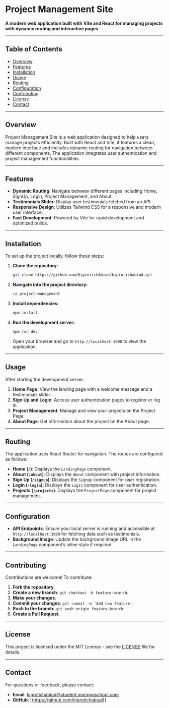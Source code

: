# Project Management Site

**A modern web application built with Vite and React for managing projects with dynamic routing and interactive pages.**

---

## Table of Contents

- [Overview](#overview)
- [Features](#features)
- [Installation](#installation)
- [Usage](#usage)
- [Routing](#routing)
- [Configuration](#configuration)
- [Contributing](#contributing)
- [License](#license)
- [Contact](#contact)

---

## Overview

Project Management Site is a web application designed to help users manage projects efficiently. Built with React and Vite, it features a clean, modern interface and includes dynamic routing for navigation between different components. The application integrates user authentication and project management functionalities.

---

## Features

- **Dynamic Routing**: Navigate between different pages including Home, SignUp, Login, Project Management, and About.
- **Testimonials Slider**: Display user testimonials fetched from an API.
- **Responsive Design**: Utilizes Tailwind CSS for a responsive and modern user interface.
- **Fast Development**: Powered by Vite for rapid development and optimized builds.

---

## Installation

To set up the project locally, follow these steps:

1. **Clone the repository:**

   ```bash
   git clone https://github.com/KiprotichAbiud/kiprotichabiud.git
   ```

2. **Navigate into the project directory:**

   ```bash
   cd project-management
   ```

3. **Install dependencies:**

   ```bash
   npm install
   ```

4. **Run the development server:**

   ```bash
   npm run dev
   ```

   Open your browser and go to `http://localhost:3000` to view the application.

---

## Usage

After starting the development server:

1. **Home Page**: View the landing page with a welcome message and a testimonials slider.
2. **Sign Up and Login**: Access user authentication pages to register or log in.
3. **Project Management**: Manage and view your projects on the Project Page.
4. **About Page**: Get information about the project on the About page.

---

## Routing

The application uses React Router for navigation. The routes are configured as follows:

- **Home (`/`)**: Displays the `LandingPage` component.
- **About (`/about`)**: Displays the `About` component with project information.
- **Sign Up (`/signup`)**: Displays the `SignUp` component for user registration.
- **Login (`/login`)**: Displays the `Login` component for user authentication.
- **Projects (`/projects`)**: Displays the `ProjectPage` component for project management.

---

## Configuration

- **API Endpoints**: Ensure your local server is running and accessible at `http://localhost:3000` for fetching data such as testimonials.
- **Background Image**: Update the background image URL in the `LandingPage` component’s inline style if required.

---

## Contributing

Contributions are welcome! To contribute:

1. **Fork the repository**.
2. **Create a new branch**: `git checkout -b feature-branch`.
3. **Make your changes**.
4. **Commit your changes**: `git commit -m 'Add new feature'`.
5. **Push to the branch**: `git push origin feature-branch`.
6. **Create a Pull Request**.

---

## License

This project is licensed under the MIT License - see the [LICENSE](LICENSE) file for details.

---

## Contact

For questions or feedback, please contact:

- **Email**: kiprotichabiud@student.moringaschool.com
- **GitHub**: [(https://github.com/kiprotichabiud)]


